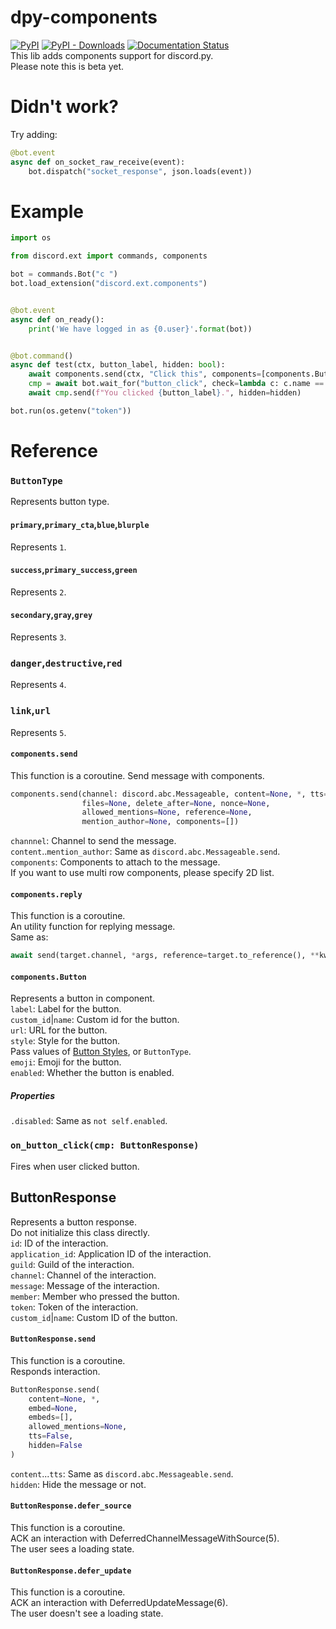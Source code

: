 # dpy-components
[![PyPI](https://img.shields.io/pypi/v/dpy-components)](https://pypi.org/project/dpy-components) 
[![PyPI - Downloads](https://img.shields.io/badge/dynamic/json?label=downloads&query=%24.total_downloads&url=https%3A%2F%2Fapi.pepy.tech%2Fapi%2Fprojects%2Fdpy-components)](https://pepy.tech/project/dpy-components/) 
[![Documentation Status](https://readthedocs.org/projects/dpy-components/badge/?version=latest)](https://dpy-components-ja.readthedocs.io/en/latest/?badge=latest)  
This lib adds components support for discord.py.  
Please note this is beta yet.

Didn't work?
======
Try adding:
```python
@bot.event
async def on_socket_raw_receive(event):
    bot.dispatch("socket_response", json.loads(event))
```


Example
=====

```python
import os

from discord.ext import commands, components

bot = commands.Bot("c ")
bot.load_extension("discord.ext.components")


@bot.event
async def on_ready():
    print('We have logged in as {0.user}'.format(bot))


@bot.command()
async def test(ctx, button_label, hidden: bool):
    await components.send(ctx, "Click this", components=[components.Button(button_label, name="button1")])
    cmp = await bot.wait_for("button_click", check=lambda c: c.name == "button1")
    await cmp.send(f"You clicked {button_label}.", hidden=hidden)

bot.run(os.getenv("token"))

```

Reference
=========
### `ButtonType`
Represents button type.
#### `primary`,`primary_cta`,`blue`,`blurple`
Represents `1`.
#### `success`,`primary_success`,`green`
Represents `2`.
#### `secondary`,`gray`,`grey`
Represents `3`.
### `danger`,`destructive`,`red`
Represents `4`.
### `link`,`url`
Represents `5`.
#### `components.send`
This function is a coroutine.
Send message with components.
```python
components.send(channel: discord.abc.Messageable, content=None, *, tts=False, embed=None, file=None,
                files=None, delete_after=None, nonce=None,
                allowed_mentions=None, reference=None,
                mention_author=None, components=[])
```
`channnel`: Channel to send the message.  
`content`..`mention_author`: Same as `discord.abc.Messageable.send`.  
`components`: Components to attach to the message.  
If you want to use multi row components, please specify 2D list.  
#### `components.reply`
This function is a coroutine.  
An utility function for replying message.  
Same as:
```py
await send(target.channel, *args, reference=target.to_reference(), **kwargs)
```
#### `components.Button`
Represents a button in component.  
`label`: Label for the button.  
`custom_id`|`name`: Custom id for the button.  
`url`: URL for the button.  
`style`: Style for the button.  
Pass values of [Button Styles](https://discord.com/developers/docs/interactions/message-components#buttons-button-styles), or `ButtonType`.  
`emoji`: Emoji for the button.  
`enabled`: Whether the button is enabled.  
##### Properties
`.disabled`: Same as `not self.enabled`.  
### `on_button_click(cmp: ButtonResponse)`
Fires when user clicked button.  
## ButtonResponse
Represents a button response.  
Do not initialize this class directly.  
`id`: ID of the interaction.  
`application_id`: Application ID of the interaction.  
`guild`: Guild of the interaction.  
`channel`: Channel of the interaction.  
`message`: Message of the interaction.  
`member`: Member who pressed the button.  
`token`: Token of the interaction.  
`custom_id`|`name`: Custom ID of the button.  

#### `ButtonResponse.send`
This function is a coroutine.  
Responds interaction.  
```python
ButtonResponse.send(
    content=None, *,
    embed=None,
    embeds=[],
    allowed_mentions=None,
    tts=False,
    hidden=False
)
```
`content`...`tts`: Same as `discord.abc.Messageable.send`.  
`hidden`: Hide the message or not.  
#### `ButtonResponse.defer_source`
This function is a coroutine.  
ACK an interaction with DeferredChannelMessageWithSource(5).  
The user sees a loading state.  
#### `ButtonResponse.defer_update`
This function is a coroutine.  
ACK an interaction with DeferredUpdateMessage(6).  
The user doesn't see a loading state.  
